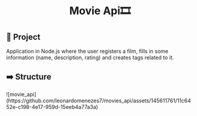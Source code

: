 <h1 align = "center"> Movie Api🎞️</h1> 

<h2>📁 Project </h2>
<p> Application in Node.js where the user registers a film, fills in some information (name, description, rating) and creates tags related to it.</p>

<h2>➡️ Structure </h2>
![movie_api](https://github.com/leonardomenezes7/movies_api/assets/145611761/11c6452e-c198-4e17-959d-15eeb4a77a3a)
